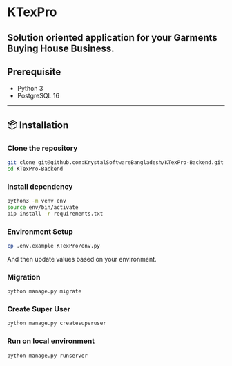 # KTexPro
Solution oriented application for your Garments Buying House Business.
---

## Prerequisite
- Python 3
- PostgreSQL 16
---

## 📦 Installation

### Clone the repository
```bash
git clone git@github.com:KrystalSoftwareBangladesh/KTexPro-Backend.git
cd KTexPro-Backend
```

### Install dependency
```bash
python3 -m venv env
source env/bin/activate
pip install -r requirements.txt
```

### Environment Setup
```bash
cp .env.example KTexPro/env.py
```
And then update values based on your environment.

### Migration
```bash
python manage.py migrate
```

### Create Super User
```bash
python manage.py createsuperuser
```

### Run on local environment
```bash
python manage.py runserver
```
